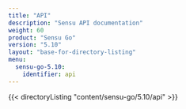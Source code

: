 ```yaml
---
title: "API"
description: "Sensu API documentation"
weight: 60
product: "Sensu Go"
version: "5.10"
layout: "base-for-directory-listing"
menu:
  sensu-go-5.10:
    identifier: api
---
```


{{< directoryListing "content/sensu-go/5.10/api" >}}
